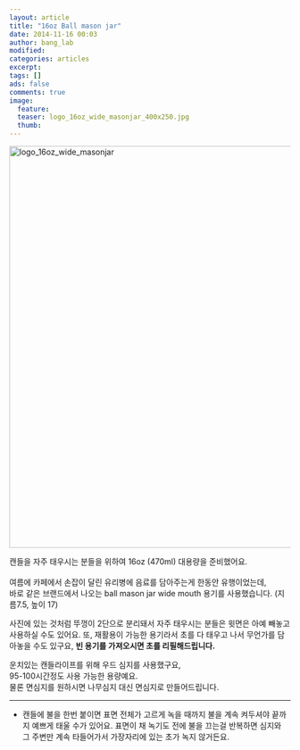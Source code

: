 ```yaml
---
layout: article
title: "16oz Ball mason jar"
date: 2014-11-16 00:03
author: bang_lab
modified:
categories: articles
excerpt: 
tags: []
ads: false
comments: true
image:
  feature: 
  teaser: logo_16oz_wide_masonjar_400x250.jpg
  thumb:
---
```

<a href="https://bybanglab.files.wordpress.com/2014/11/logo_16oz_wide_masonjar1.jpg"><img class="alignnone size-full wp-image-53" src="https://bybanglab.files.wordpress.com/2014/11/logo_16oz_wide_masonjar1.jpg" alt="logo_16oz_wide_masonjar" width="541" height="720" /></a>

캔들을 자주 태우시는 분들을 위하여 16oz (470ml) 대용량을 준비했어요. <br><br>
여름에 카페에서 손잡이 달린 유리병에 음료를 담아주는게 한동안 유행이었는데, <br>
바로 같은 브랜드에서 나오는 ball mason jar wide mouth 용기를 사용했습니다. (지름7.5, 높이 17)

사진에 있는 것처럼 뚜껑이 2단으로 분리돼서 자주 태우시는 분들은 윗면은 아예 빼놓고 사용하실 수도 있어요.
또, 재활용이 가능한 용기라서 초를 다 태우고 나서 무언가를 담아놓을 수도 있구요, <b>빈 용기를 가져오시면 초를 리필해드립니다.</b>

운치있는 캔들라이프를 위해 우드 심지를 사용했구요, <br>
95-100시간정도 사용 가능한 용량예요.<br>
물론 면심지를 원하시면 나무심지 대신 면심지로 만들어드립니다.

---------
* 캔들에 불을 한번 붙이면 표면 전체가 고르게 녹을 때까지 불을 계속 켜두셔야 끝까지 예쁘게 태울 수가 있어요. 표면이 채 녹기도 전에 불을 끄는걸 반복하면 심지와 그 주변만 계속 타들어가서 가장자리에 있는 초가 녹지 않거든요.

